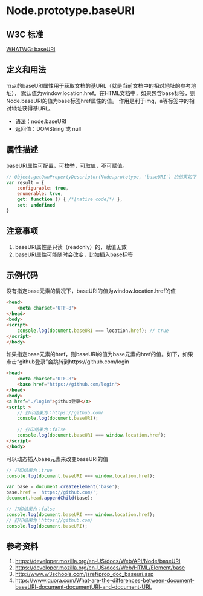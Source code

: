 # Node.prototype.baseURI

## W3C 标准
[WHATWG: baseURI](https://dom.spec.whatwg.org/#dom-node-baseuri)

## 定义和用法
节点的baseURI属性用于获取文档的基URL（就是当前文档中的相对地址的参考地址），
默认值为window.location.href。在HTML文档中，如果包含base标签，则Node.baseURI的值为base标签href属性的值。
作用是利于img，a等标签中的相对地址获得基URL。

- 语法：node.baseURI
- 返回值：DOMString 或 null

## 属性描述
baseURI属性可配置，可枚举，可取值，不可赋值。
```javascript
// Object.getOwnPropertyDescriptor(Node.prototype, 'baseURI') 的结果如下：
var result = {
    configurable: true,
    enumerable: true,
    get: function () { /*[native code]*/ },
    set: undefined
}
```

## 注意事项
1. baseURI属性是只读（readonly）的，赋值无效
2. baseURI属性可能随时会改变，比如插入base标签

## 示例代码
没有指定base元素的情况下，baseURI的值为window.location.href的值
```html
<head>
    <meta charset="UTF-8">
</head>
<body>
<script>
    console.log(document.baseURI === location.href); // true
</script>
</body>
```
如果指定base元素的href，则baseURI的值为base元素的href的值。如下，如果点击“github登录”会跳转到https://github.com/login
```html
<head>
    <meta charset="UTF-8">
    <base href="https://github.com/login">
</head>
<body>
<a href="./login">github登录</a>
<script >
    // 打印结果为：https://github.com/
    console.log(document.baseURI);
    
    // 打印结果为：false
    console.log(document.baseURI === window.location.href);
</script>
</body>
```
可以动态插入base元素来改变baseURI的值
```javascript
// 打印结果为：true
console.log(document.baseURI === window.location.href);

var base = document.createElement('base');
base.href = 'https://github.com/';
document.head.appendChild(base);

// 打印结果为：false
console.log(document.baseURI === window.location.href);
// 打印结果为：https://github.com/
console.log(document.baseURI);
```

## 参考资料
1. https://developer.mozilla.org/en-US/docs/Web/API/Node/baseURI
2. https://developer.mozilla.org/en-US/docs/Web/HTML/Element/base
3. http://www.w3schools.com/jsref/prop_doc_baseuri.asp
4. https://www.quora.com/What-are-the-differences-between-document-baseURI-document-documentURI-and-document-URL
